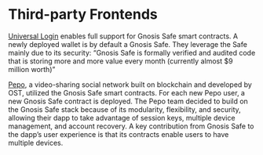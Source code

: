 # Third-party Frontends

[Universal Login](https://medium.com/universal-ethereum/universal-login-beta-3-gnosis-safe-support-more-9b72be0e01f8) enables full support for Gnosis Safe smart contracts. A newly deployed wallet is by default a Gnosis Safe. They leverage the Safe mainly due to its security: “Gnosis Safe is formally verified and audited code that is storing more and more value every month \(currently almost $9 million worth\)”

[Pepo](https://blog.gnosis.pm/network-effects-gnosis-safe-and-pepo-the-new-dapp-for-the-crypto-community-3b8160e62898), a video-sharing social network built on blockchain and developed by OST, utilized the Gnosis Safe smart contracts. For each new Pepo user, a new Gnosis Safe contract is deployed. The Pepo team decided to build on the Gnosis Safe stack because of its modularity, flexibility, and security, allowing their dapp to take advantage of session keys, multiple device management, and account recovery. A key contribution from Gnosis Safe to the dapp’s user experience is that its contracts enable users to have multiple devices.

